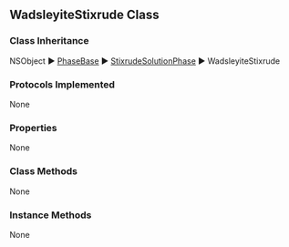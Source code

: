 ## WadsleyiteStixrude Class  
### Class Inheritance  
NSObject ▶️ [PhaseBase](PhaseBase.html) ▶️ [StixrudeSolutionPhase](StixrudeSolutionPhase.md) ▶️ WadsleyiteStixrude  
### Protocols Implemented  
None   

### Properties  
None  

### Class Methods  
None  

### Instance Methods  
None  